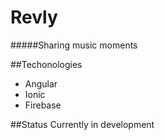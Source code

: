# Revly
#####Sharing music moments
 
##Techonologies
* Angular
* Ionic
* Firebase

##Status
Currently in development
